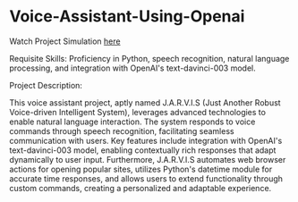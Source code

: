 # Voice-Assistant-Using-Openai
Watch Project Simulation [here](https://youtu.be/833klo0A0Ag)

Requisite Skills:
Proficiency in Python, speech recognition, natural language processing, and integration with OpenAI's text-davinci-003 model.

Project Description:

This voice assistant project, aptly named J.A.R.V.I.S (Just Another Robust Voice-driven Intelligent System), leverages advanced technologies to enable natural language interaction. The system responds to voice commands through speech recognition, facilitating seamless communication with users. Key features include integration with OpenAI's text-davinci-003 model, enabling contextually rich responses that adapt dynamically to user input. Furthermore, J.A.R.V.I.S automates web browser actions for opening popular sites, utilizes Python's datetime module for accurate time responses, and allows users to extend functionality through custom commands, creating a personalized and adaptable experience.
